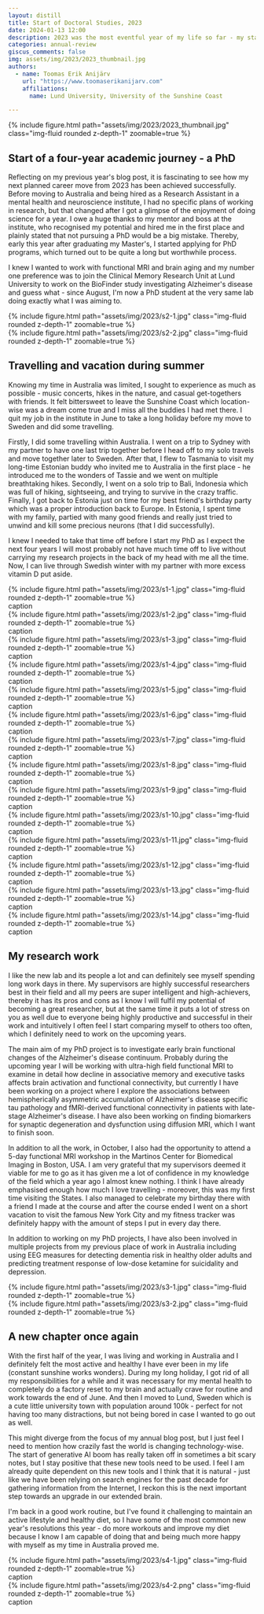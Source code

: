 ```yaml
---
layout: distill
title: Start of Doctoral Studies, 2023
date: 2024-01-13 12:00
description: 2023 was the most eventful year of my life so far - my stay in Australia came to an end, had a long holiday where I travelled a lot and hanged out with my best friends, and started a PhD project in Sweden.
categories: annual-review
giscus_comments: false
img: assets/img/2023/2023_thumbnail.jpg
authors:
  - name: Toomas Erik Anijärv
    url: "https://www.toomaserikanijarv.com"
    affiliations:
      name: Lund University, University of the Sunshine Coast

---
```

<div class="l-body-outset">
    {% include figure.html path="assets/img/2023/2023_thumbnail.jpg" class="img-fluid rounded z-depth-1" zoomable=true %}
</div>

## Start of a four-year academic journey - a PhD

Reflecting on my previous year's blog post, it is fascinating to see how my next planned career move from 2023 has been achieved successfully. Before moving to Australia and being hired as a Research Assistant in a mental health and neuroscience institute, I had no specific plans of working in research, but that changed after I got a glimpse of the enjoyment of doing science for a year. I owe a huge thanks to my mentor and boss at the institute, who recognised my potential and hired me in the first place and plainly stated that not pursuing a PhD would be a big mistake. Thereby, early this year after graduating my Master's, I started applying for PhD programs, which turned out to be quite a long but worthwhile process. 

I knew I wanted to work with functional MRI and brain aging and my number one preference was to join the Clinical Memory Research Unit at Lund University to work on the BioFinder study investigating Alzheimer's disease and guess what - since August, I'm now a PhD student at the very same lab doing exactly what I was aiming to.

<div class="l-body">
    <div class="row mt-3">
        <div class="col-sm mt-3 mt-md-0">
            {% include figure.html path="assets/img/2023/s2-1.jpg" class="img-fluid rounded z-depth-1" zoomable=true %}
        </div>
        <div class="col-sm mt-3 mt-md-0">
            {% include figure.html path="assets/img/2023/s2-2.jpg" class="img-fluid rounded z-depth-1" zoomable=true %}
        </div>
    </div>
</div>

## Travelling and vacation during summer

Knowing my time in Australia was limited, I sought to experience as much as possible - music concerts, hikes in the nature, and casual get-togethers with friends. It felt bittersweet to leave the Sunshine Coast which location-wise was a dream come true and I miss all the buddies I had met there. I quit my job in the institute in June to take a long holiday before my move to Sweden and did some travelling. 

Firstly, I did some travelling within Australia. I went on a trip to Sydney with my partner to have one last trip together before I head off to my solo travels and move together later to Sweden. After that, I flew to Tasmania to visit my long-time Estonian buddy who invited me to Australia in the first place - he introduced me to the wonders of Tassie and we went on multiple breathtaking hikes. Secondly, I went on a solo trip to Bali, Indonesia which was full of hiking, sightseeing, and trying to survive in the crazy traffic. Finally, I got back to Estonia just on time for my best friend's birthday party which was a proper introduction back to Europe. In Estonia, I spent time with my family, partied with many good friends and really just tried to unwind and kill some precious neurons (that I did successfully).

I knew I needed to take that time off before I start my PhD as I expect the next four years I will most probably not have much time off to live without carrying my research projects in the back of my head with me all the time. Now, I can live through Swedish winter with my partner with more excess vitamin D put aside.

<div class="l-screen">
    <div class="row mt-3">
        <div class="col-sm">
            {% include figure.html path="assets/img/2023/s1-1.jpg" class="img-fluid rounded z-depth-1" zoomable=true %}
            <div class="caption">
                caption
            </div>
        </div>
        <div class="col-sm">
            {% include figure.html path="assets/img/2023/s1-2.jpg" class="img-fluid rounded z-depth-1" zoomable=true %}
            <div class="caption">
                caption
            </div>
        </div>
        <div class="col-sm">
            {% include figure.html path="assets/img/2023/s1-3.jpg" class="img-fluid rounded z-depth-1" zoomable=true %}
            <div class="caption">
                caption
            </div>
        </div>
        <div class="col-sm">
            {% include figure.html path="assets/img/2023/s1-4.jpg" class="img-fluid rounded z-depth-1" zoomable=true %}
            <div class="caption">
                caption
            </div>
        </div>
        <div class="col-sm">
            {% include figure.html path="assets/img/2023/s1-5.jpg" class="img-fluid rounded z-depth-1" zoomable=true %}
            <div class="caption">
                caption
            </div>
        </div>
        <div class="col-sm">
            {% include figure.html path="assets/img/2023/s1-6.jpg" class="img-fluid rounded z-depth-1" zoomable=true %}
            <div class="caption">
                caption
            </div>
        </div>
        <div class="col-sm">
            {% include figure.html path="assets/img/2023/s1-7.jpg" class="img-fluid rounded z-depth-1" zoomable=true %}
            <div class="caption">
                caption
            </div>
        </div>
    </div>
    <div class="row mt-3">
        <div class="col-sm">
            {% include figure.html path="assets/img/2023/s1-8.jpg" class="img-fluid rounded z-depth-1" zoomable=true %}
            <div class="caption">
                caption
            </div>
        </div>
        <div class="col-sm">
            {% include figure.html path="assets/img/2023/s1-9.jpg" class="img-fluid rounded z-depth-1" zoomable=true %}
            <div class="caption">
                caption
            </div>
        </div>
        <div class="col-sm">
            {% include figure.html path="assets/img/2023/s1-10.jpg" class="img-fluid rounded z-depth-1" zoomable=true %}
            <div class="caption">
                caption
            </div>
        </div>
        <div class="col-sm">
            {% include figure.html path="assets/img/2023/s1-11.jpg" class="img-fluid rounded z-depth-1" zoomable=true %}
            <div class="caption">
                caption
            </div>
        </div>
        <div class="col-sm">
            {% include figure.html path="assets/img/2023/s1-12.jpg" class="img-fluid rounded z-depth-1" zoomable=true %}
            <div class="caption">
                caption
            </div>
        </div>
        <div class="col-sm">
            {% include figure.html path="assets/img/2023/s1-13.jpg" class="img-fluid rounded z-depth-1" zoomable=true %}
            <div class="caption">
                caption
            </div>
        </div>
        <div class="col-sm">
            {% include figure.html path="assets/img/2023/s1-14.jpg" class="img-fluid rounded z-depth-1" zoomable=true %}
            <div class="caption">
                caption
            </div>
        </div>
    </div>
</div>

## My research work

I like the new lab and its people a lot and can definitely see myself spending long work days in there. My supervisors are highly successful researchers best in their field and all my peers are super intelligent and high-achievers, thereby it has its pros and cons as I know I will fulfil my potential of becoming a great researcher, but at the same time it puts a lot of stress on you as well due to everyone being highly productive and successful in their work and intuitively I often feel I start comparing myself to others too often, which I definitely need to work on the upcoming years. 

The main aim of my PhD project is to investigate early brain functional changes of the Alzheimer's disease continuum. Probably during the upcoming year I will be working with ultra-high field functional MRI to examine in detail how decline in associative memory and executive tasks affects brain activation and functional connectivity, but currently I have been working on a project where I explore the associations between hemispherically asymmetric accumulation of Alzheimer's disease specific tau pathology and fMRI-derived functional connectivity in patients with late-stage Alzheimer's disease. I have also been working on finding biomarkers for synaptic degeneration and dysfunction using diffusion MRI, which I want to finish soon. 

In addition to all the work, in October, I also had the opportunity to attend a 5-day functional MRI workshop in the Martinos Center for Biomedical Imaging in Boston, USA. I am very grateful that my supervisors deemed it viable for me to go as it has given me a lot of confidence in my knowledge of the field which a year ago I almost knew nothing. I think I have already emphasised enough how much I love travelling - moreover, this was my first time visiting the States. I also managed to celebrate my birthday there with a friend I made at the course and after the course ended I went on a short vacation to visit the famous New York City and my fitness tracker was definitely happy with the amount of steps I put in every day there.

In addition to working on my PhD projects, I have also been involved in multiple projects from my previous place of work in Australia including using EEG measures for detecting dementia risk in healthy older adults and predicting treatment response of low-dose ketamine for suicidality and depression.

<div class="l-page-outset">
    <div class="row mt-3">
        <div class="col-sm mt-3 mt-md-0">
            {% include figure.html path="assets/img/2023/s3-1.jpg" class="img-fluid rounded z-depth-1" zoomable=true %}
        </div>
        <div class="col-sm mt-3 mt-md-0">
            {% include figure.html path="assets/img/2023/s3-2.jpg" class="img-fluid rounded z-depth-1" zoomable=true %}
        </div>
    </div>
</div>

## A new chapter once again

With the first half of the year, I was living and working in Australia and I definitely felt the most active and healthy I have ever been in my life (constant sunshine works wonders). During my long holiday, I got rid of all my responsibilities for a while and it was necessary for my mental health to completely do a factory reset to my brain and actually crave for routine and work towards the end of June. And then I moved to Lund, Sweden which is a cute little university town with population around 100k - perfect for not having too many distractions, but not being bored in case I wanted to go out as well. 

This might diverge from the focus of my annual blog post, but I just feel I need to mention how crazily fast the world is changing technology-wise. The start of generative AI boom has really taken off in sometimes a bit scary notes, but I stay positive that these new tools need to be used. I feel I am already quite dependent on this new tools and I think that it is natural - just like we have been relying on search engines for the past decade for gathering information from the Internet, I reckon this is the next important step towards an upgrade in our extended brain.

I'm back in a good work routine, but I've found it challenging to maintain an active lifestyle and healthy diet, so I have some of the most common new year's resolutions this year - do more workouts and improve my diet because I know I am capable of doing that and being much more happy with myself as my time in Australia proved me.

<div class="l-page-outset">
    <div class="row mt-3">
        <div class="col-sm mt-3 mt-md-0">
            {% include figure.html path="assets/img/2023/s4-1.jpg" class="img-fluid rounded z-depth-1" zoomable=true %}
            <div class="caption">
                caption
            </div>
        </div>
        <div class="col-sm mt-3 mt-md-0">
            {% include figure.html path="assets/img/2023/s4-2.png" class="img-fluid rounded z-depth-1" zoomable=true %}
            <div class="caption">
                caption
            </div>
        </div>
    </div>
</div>